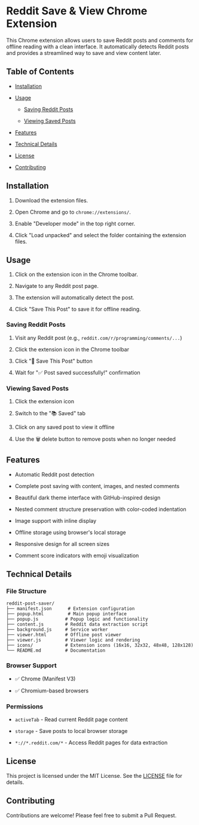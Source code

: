 # Reddit Save & View Chrome Extension

This Chrome extension allows users to save Reddit posts and comments for offline reading with a clean interface. It automatically detects Reddit posts and provides a streamlined way to save and view content later.

## Table of Contents

- [Installation](#installation)
  
- [Usage](#usage)
  
    - [Saving Reddit Posts](#saving-reddit-posts)
      
    - [Viewing Saved Posts](#viewing-saved-posts)
- [Features](#features)
- [Technical Details](#technical-details)
- [License](#license)
- [Contributing](#contributing)

## Installation

1. Download the extension files.

2. Open Chrome and go to `chrome://extensions/`.
3. Enable "Developer mode" in the top right corner.
4. Click "Load unpacked" and select the folder containing the extension files.

## Usage

1. Click on the extension icon in the Chrome toolbar.

2. Navigate to any Reddit post page.
3. The extension will automatically detect the post.
4. Click "Save This Post" to save it for offline reading.

### Saving Reddit Posts

1. Visit any Reddit post (e.g., `reddit.com/r/programming/comments/...`)

2. Click the extension icon in the Chrome toolbar
3. Click "💾 Save This Post" button
4. Wait for "✅ Post saved successfully!" confirmation

### Viewing Saved Posts

1. Click the extension icon

2. Switch to the "📚 Saved" tab
3. Click on any saved post to view it offline
4. Use the 🗑️ delete button to remove posts when no longer needed

## Features

- Automatic Reddit post detection

- Complete post saving with content, images, and nested comments
- Beautiful dark theme interface with GitHub-inspired design
- Nested comment structure preservation with color-coded indentation
- Image support with inline display
- Offline storage using browser's local storage
- Responsive design for all screen sizes
- Comment score indicators with emoji visualization

## Technical Details

### File Structure

```
reddit-post-saver/
├── manifest.json      # Extension configuration
├── popup.html         # Main popup interface
├── popup.js          # Popup logic and functionality
├── content.js        # Reddit data extraction script
├── background.js     # Service worker
├── viewer.html       # Offline post viewer
├── viewer.js         # Viewer logic and rendering
├── icons/            # Extension icons (16x16, 32x32, 48x48, 128x128)
└── README.md         # Documentation
```

### Browser Support

- ✅ Chrome (Manifest V3)

- ✅ Chromium-based browsers

### Permissions

- `activeTab` - Read current Reddit page content

- `storage` - Save posts to local browser storage
- `*://*.reddit.com/*` - Access Reddit pages for data extraction

## License

This project is licensed under the MIT License. See the [LICENSE](./LICENSE) file for details.

## Contributing

Contributions are welcome! Please feel free to submit a Pull Request.
